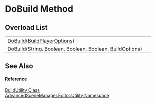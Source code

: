# DoBuild Method


## Overload List
<table>
<tr>
<td><a href="M_AdvancedSceneManager_Editor_Utility_BuildUtility_DoBuild_1.md">DoBuild(BuildPlayerOptions)</a></td>
<td> </td></tr>
<tr>
<td><a href="M_AdvancedSceneManager_Editor_Utility_BuildUtility_DoBuild.md">DoBuild(String, Boolean, Boolean, Boolean, BuildOptions)</a></td>
<td> </td></tr>
</table>

## See Also


#### Reference
<a href="T_AdvancedSceneManager_Editor_Utility_BuildUtility.md">BuildUtility Class</a>  
<a href="N_AdvancedSceneManager_Editor_Utility.md">AdvancedSceneManager.Editor.Utility Namespace</a>  
